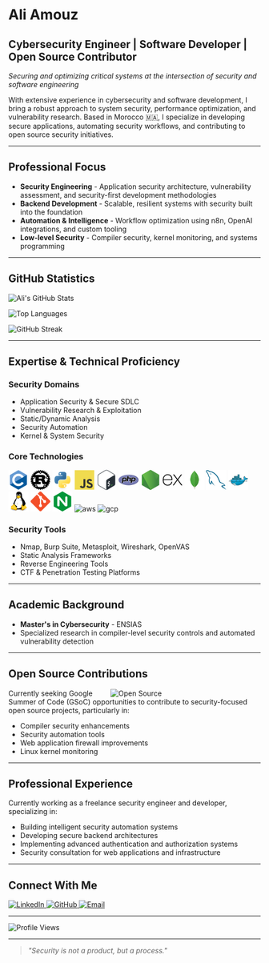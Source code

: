 # Ali Amouz

## Cybersecurity Engineer | Software Developer | Open Source Contributor

*Securing and optimizing critical systems at the intersection of security and software engineering*

With extensive experience in cybersecurity and software development, I bring a robust approach to system security, performance optimization, and vulnerability research. Based in Morocco 🇲🇦, I specialize in developing secure applications, automating security workflows, and contributing to open source security initiatives.

---

## Professional Focus

- **Security Engineering** - Application security architecture, vulnerability assessment, and security-first development methodologies
- **Backend Development** - Scalable, resilient systems with security built into the foundation
- **Automation & Intelligence** - Workflow optimization using n8n, OpenAI integrations, and custom tooling
- **Low-level Security** - Compiler security, kernel monitoring, and systems programming

---

## GitHub Statistics

![Ali's GitHub Stats](https://github-readme-stats.vercel.app/api?username=AliAmouz&show_icons=true&theme=radical&count_private=true)

![Top Languages](https://github-readme-stats.vercel.app/api/top-langs/?username=AliAmouz&layout=compact&theme=radical)

![GitHub Streak](https://github-readme-streak-stats.herokuapp.com/?user=AliAmouz&theme=radical)

---

## Expertise & Technical Proficiency

### Security Domains
- Application Security & Secure SDLC
- Vulnerability Research & Exploitation
- Static/Dynamic Analysis
- Security Automation
- Kernel & System Security

### Core Technologies

<p align="left">
  <img src="https://raw.githubusercontent.com/devicons/devicon/master/icons/c/c-original.svg" alt="c" width="40" height="40"/>
  <img src="https://raw.githubusercontent.com/devicons/devicon/master/icons/rust/rust-plain.svg" alt="rust" width="40" height="40"/>
  <img src="https://raw.githubusercontent.com/devicons/devicon/master/icons/python/python-original.svg" alt="python" width="40" height="40"/>
  <img src="https://raw.githubusercontent.com/devicons/devicon/master/icons/javascript/javascript-original.svg" alt="javascript" width="40" height="40"/>
  <img src="https://raw.githubusercontent.com/devicons/devicon/master/icons/bash/bash-original.svg" alt="bash" width="40" height="40"/>
  <img src="https://raw.githubusercontent.com/devicons/devicon/master/icons/php/php-original.svg" alt="php" width="40" height="40"/>
  <img src="https://raw.githubusercontent.com/devicons/devicon/master/icons/nodejs/nodejs-original.svg" alt="nodejs" width="40" height="40"/>
  <img src="https://raw.githubusercontent.com/devicons/devicon/master/icons/express/express-original.svg" alt="express" width="40" height="40"/>
  <img src="https://raw.githubusercontent.com/devicons/devicon/master/icons/mongodb/mongodb-original.svg" alt="mongodb" width="40" height="40"/>
  <img src="https://raw.githubusercontent.com/devicons/devicon/master/icons/mysql/mysql-original.svg" alt="mysql" width="40" height="40"/>
  <img src="https://raw.githubusercontent.com/devicons/devicon/master/icons/docker/docker-original.svg" alt="docker" width="40" height="40"/>
  <img src="https://raw.githubusercontent.com/devicons/devicon/master/icons/linux/linux-original.svg" alt="linux" width="40" height="40"/>
  <img src="https://raw.githubusercontent.com/devicons/devicon/master/icons/git/git-original.svg" alt="git" width="40" height="40"/>
  <img src="https://raw.githubusercontent.com/devicons/devicon/master/icons/nginx/nginx-original.svg" alt="nginx" width="40" height="40"/>
  <img src="https://cdn.worldvectorlogo.com/logos/aws-2.svg" alt="aws" width="40" height="40"/>
  <img src="https://www.vectorlogo.zone/logos/google_cloud/google_cloud-icon.svg" alt="gcp" width="40" height="40"/>
</p>

### Security Tools
- Nmap, Burp Suite, Metasploit, Wireshark, OpenVAS
- Static Analysis Frameworks
- Reverse Engineering Tools
- CTF & Penetration Testing Platforms

---

## Academic Background

- **Master's in Cybersecurity** - ENSIAS
- Specialized research in compiler-level security controls and automated vulnerability detection

---

## Open Source Contributions

<img align="right" width="300" src="https://www.vectorlogo.zone/logos/opensource/opensource-icon.svg" alt="Open Source"/>

Currently seeking Google Summer of Code (GSoC) opportunities to contribute to security-focused open source projects, particularly in:

- Compiler security enhancements
- Security automation tools
- Web application firewall improvements
- Linux kernel monitoring

---

## Professional Experience

Currently working as a freelance security engineer and developer, specializing in:

- Building intelligent security automation systems
- Developing secure backend architectures
- Implementing advanced authentication and authorization systems
- Security consultation for web applications and infrastructure

---

## Connect With Me

<p align="left">
  <a href="https://www.linkedin.com/in/ali-amouz/" target="_blank">
    <img src="https://img.shields.io/badge/LinkedIn-0077B5?style=for-the-badge&logo=linkedin&logoColor=white" alt="LinkedIn"/>
  </a>
  <a href="https://github.com/AliAmouz" target="_blank">
    <img src="https://img.shields.io/badge/GitHub-100000?style=for-the-badge&logo=github&logoColor=white" alt="GitHub"/>
  </a>
  <a href="mailto:amouzali.pro@gmail.com">
    <img src="https://img.shields.io/badge/Email-D14836?style=for-the-badge&logo=gmail&logoColor=white" alt="Email"/>
  </a>
</p>

---

![Profile Views](https://komarev.com/ghpvc/?username=AliAmouz&color=brightgreen&style=flat)

---

> *"Security is not a product, but a process."*
